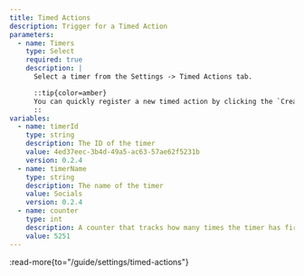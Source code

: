 ```yaml
---
title: Timed Actions
description: Trigger for a Timed Action
parameters:
  - name: Timers
    type: Select
    required: true
    description: |
      Select a timer from the Settings -> Timed Actions tab.

      ::tip{color=amber}
      You can quickly register a new timed action by clicking the `Create Timer` button!
      ::
variables:
  - name: timerId
    type: string
    description: The ID of the timer
    value: 4ed37eec-3b4d-49a5-ac63-57ae62f5231b
    version: 0.2.4
  - name: timerName
    type: string
    description: The name of the timer
    value: Socials
    version: 0.2.4
  - name: counter
    type: int
    description: A counter that tracks how many times the timer has fired (even if it’s not set to trigger any action, as long it's enabled)
    value: 5251
---
```


:read-more{to="/guide/settings/timed-actions"}
